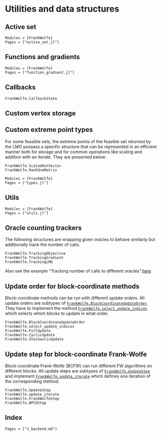 # Utilities and data structures

## Active set

```@autodocs
Modules = [FrankWolfe]
Pages = ["active_set.jl"]
```

## Functions and gradients

```@autodocs
Modules = [FrankWolfe]
Pages = ["function_gradient.jl"]
```

## Callbacks

```@docs
FrankWolfe.CallbackState
```

## Custom vertex storage

## Custom extreme point types

For some feasible sets, the extreme points of the feasible set returned by
the LMO possess a specific structure that can be represented in an efficient
manner both for storage and for common operations like scaling and addition with an iterate. They are presented below:

```@docs
FrankWolfe.ScaledHotVector
FrankWolfe.RankOneMatrix
```

```@autodocs
Modules = [FrankWolfe]
Pages = ["types.jl"]
```

## Utils

```@autodocs
Modules = [FrankWolfe]
Pages = ["utils.jl"]
```

## Oracle counting trackers

The following structures are wrapping given oracles to behave similarly but additionally track the number of calls.

```@docs
FrankWolfe.TrackingObjective
FrankWolfe.TrackingGradient
FrankWolfe.TrackingLMO
```

Also see the example "Tracking number of calls to different oracles".[here](docs/src/examples/docs_8_callback_and_tracking/)

## Update order for block-coordinate methods

Block-coordinate methods can be run with different update orders. All update orders are subtypes of [`FrankWolfe.BlockCoordinateUpdateOrder`](@ref). They have to implement the method [`FrankWolfe.select_update_indices`](@ref) which selects which blocks to update in what order.

```@docs
FrankWolfe.BlockCoordinateUpdateOrder
FrankWolfe.select_update_indices
FrankWolfe.FullUpdate
FrankWolfe.CyclicUpdate
FrankWolfe.StochasticUpdate
```

## Update step for block-coordinate Frank-Wolfe

Block-coordinate Frank-Wolfe (BCFW) can run different FW algorithms on different blocks. All update steps are subtypes of [`FrankWolfe.UpdateStep`](@ref) and implement [`FrankWolfe.update_iterate`](@ref) which defines one iteration of the corresponding method.

```@docs
FrankWolfe.UpdateStep
FrankWolfe.update_iterate
FrankWolfe.FrankWolfeStep
FrankWolfe.BPCGStep
```

## Index

```@index
Pages = ["3_backend.md"]
```
